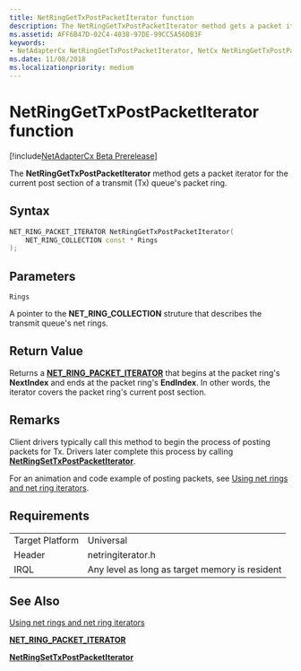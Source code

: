 ```yaml
---
title: NetRingGetTxPostPacketIterator function
description: The NetRingGetTxPostPacketIterator method gets a packet iterator for the current post section of a transmit (Tx) queue's packet ring.
ms.assetid: AFF6B47D-02C4-4038-97DE-99CC5A56DB3F
keywords:
- NetAdapterCx NetRingGetTxPostPacketIterator, NetCx NetRingGetTxPostPacketIterator
ms.date: 11/08/2018
ms.localizationpriority: medium
---
```


# NetRingGetTxPostPacketIterator function

[!include[NetAdapterCx Beta Prerelease](../netcx-beta-prerelease.md)]

The **NetRingGetTxPostPacketIterator** method gets a packet iterator for the current post section of a transmit (Tx) queue's packet ring.

## Syntax

```cpp
NET_RING_PACKET_ITERATOR NetRingGetTxPostPacketIterator(
    NET_RING_COLLECTION const * Rings
);
```

## Parameters

`Rings`

A pointer to the **NET_RING_COLLECTION** struture that describes the transmit queue's net rings.

## Return Value

Returns a [**NET_RING_PACKET_ITERATOR**](net-ring-packet-iterator.md) that begins at the packet ring's **NextIndex** and ends at the packet ring's **EndIndex**. In other words, the iterator covers the packet ring's current post section. 

## Remarks

Client drivers typically call this method to begin the process of posting packets for Tx. Drivers later complete this process by calling [**NetRingSetTxPostPacketIterator**](netringsettxpostpacketiterator.md).

For an animation and code example of posting packets, see [Using net rings and net ring iterators](using-net-rings-and-net-ring-iterators.md).

## Requirements

|  |  |
| --- | --- |
| Target Platform | Universal |
| Header | netringiterator.h |
| IRQL | Any level as long as target memory is resident |

## See Also

[Using net rings and net ring iterators](using-net-rings-and-net-ring-iterators.md)

[**NET_RING_PACKET_ITERATOR**](net-ring-packet-iterator.md)

[**NetRingSetTxPostPacketIterator**](netringsettxpostpacketiterator.md)